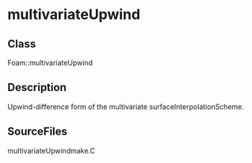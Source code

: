 # multivariateUpwind 
## Class
Foam::multivariateUpwind

## Description
Upwind-difference form of the multivariate surfaceInterpolationScheme.

## SourceFiles
multivariateUpwindmake.C

